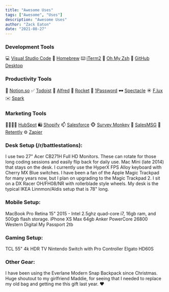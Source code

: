 ```yaml
---
title: "Awesome Uses"
tags: ["Awesome", "Uses"]
description: "Awesome Uses"
author: "Zack Eaton"
date: "2021-08-27"
---
```


<h3>Development Tools</h3>
💻 <a href="https://code.visualstudio.com/" target="_blank" rel="noopener">Visual Studio Code</a>
🍺 <a href="https://brew.sh/" target="_blank" rel="noopener">Homebrew</a>
⌨️ <a href="https://www.iterm2.com/" target="_blank" rel="noopener">iTerm2</a>
🐚 <a href="https://ohmyz.sh/" target="_blank" rel="noopener">Oh My Zsh</a>
🐙 <a href="https://desktop.github.com/" target="_blank" rel="noopener">GitHub Desktop</a>
<h3>Productivity Tools</h3>
📆 <a href="https://www.notion.so/" target="_blank" rel="noopener">Notion.so</a>
✅ <a href="https://todoist.com/" target="_blank" rel="noopener">Todoist</a>
🎩 <a href="https://www.alfredapp.com/" target="_blank" rel="noopener">Alfred</a>
🚀 <a href="https://matthewpalmer.net/rocket/" target="_blank" rel="noopener">Rocket</a>
🔑 <a href="https://1password.com/" target="_blank" rel="noopener">1Password</a>
🕶️ <a href="https://www.spectacleapp.com" target="_blank" rel="noopener">Spectacle</a>
☀️ <a href="https://justgetflux.com/" target="_blank" rel="noopener">F.lux</a>
✉️ <a href="https://sparkmailapp.com/" target="_blank" rel="noopener">Spark</a>
<h3>Marketing Tools</h3>
👨‍👩‍👧‍👦 <a href="https://www.hubspot.com/" target="_blank" rel="noopener">HubSpot</a>
🛍️ <a href="https://www.shopify.com/" target="_blank" rel="noopener">Shopify</a>
📫 <a href="https://www.salesforce.com/" target="_blank" rel="noopener">Salesforce</a>
🐵 <a href="https://www.surveymonkey.com/" target="_blank" rel="noopener">Survey Monkey</a>
📱 <a href="https://salesmessage.com/get-started-now" target="_blank" rel="noopener">SalesMSG</a>
🚀 <a href="https://www.retently.com/" target="_blank" rel="noopener">Retently</a>
⚙️ <a href="https://zapier.com/" target="_blank" rel="noopener">Zapier</a>
<h3>Desk Setup (/r/battlestations):</h3>
I use two 27" Acer CB271H Full HD Monitors. These can rotate for those long coding sessions and easily flip back for daily use.
Mac Mini (late 2014) that stays on the desk.
I currently use the HyperX FPS Alloy keyboard with Cherry MX Blue switches.
I have been a fan of the Apple Magic Trackpad for many years now, but I plan on upgrading to the Magic Trackpad 2.
I sit on a DX Racer OH/FH08/NR with rollerblade style wheels.
My desk is the typical IKEA Linnmon/Aldis setup that is 78" long.
<h3>Mobile Setup:</h3>
MacBook Pro Retina 15" 2015 - Intel 2.5ghz quad-core i7, 16gb ram, and 500gb flash storage.
iPhone XS Max 64gb
Anker PowerCore 26800
Western Digital My Passport 2tb
<h3>Gaming Setup:</h3>
TCL 55" 4k HDR TV
Nintendo Switch with Pro Controller
Elgato HD60S
<h3>Other Gear:</h3>
I have been using the Everlane Modern Snap Backpack since Christmas. Huge shoutout to my girlfriend Maddie, for seeing that I needed to replace my old bag and getting me this gift last year. ❤️